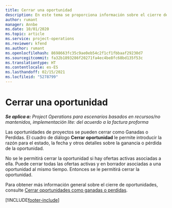 ```yaml
---
title: Cerrar una oportunidad
description: En este tema se proporciona información sobre el cierre de una oportunidad de proyecto.
author: rumant
manager: Annbe
ms.date: 10/01/2020
ms.topic: article
ms.service: project-operations
ms.reviewer: kfend
ms.author: rumant
ms.openlocfilehash: 8698663fc35c9ae0eb54c2f1cf1fbbaaf29230d7
ms.sourcegitcommit: fa32b1893286f20271fa4ec4be8fc68bd135f53c
ms.translationtype: HT
ms.contentlocale: es-ES
ms.lasthandoff: 02/15/2021
ms.locfileid: "5278799"
---
```

# <a name="close-an-opportunity"></a>Cerrar una oportunidad

_**Se aplica a:** Project Operations para escenarios basados en recursos/no mantenidos, implementación lite: del acuerdo a la factura proforma_

Las oportunidades de proyectos se pueden cerrar como Ganadas o Perdidas. El cuadro de diálogo **Cerrar oportunidad** le permite introducir la razón para el estado, la fecha y otros detalles sobre la ganancia o pérdida de la oportunidad.

No se le permitirá cerrar la oportunidad si hay ofertas activas asociadas a ella. Puede cerrar todas las ofertas activas y en borrador asociadas a una oportunidad al mismo tiempo. Entonces se le permitirá cerrar la oportunidad.

Para obtener más información general sobre el cierre de oportunidades, consulte [Cerrar oportunidades como ganadas o perdidas](https://docs.microsoft.com/dynamics365/sales-enterprise/close-opportunity-won-lost-sales).


[!INCLUDE[footer-include](../includes/footer-banner.md)]